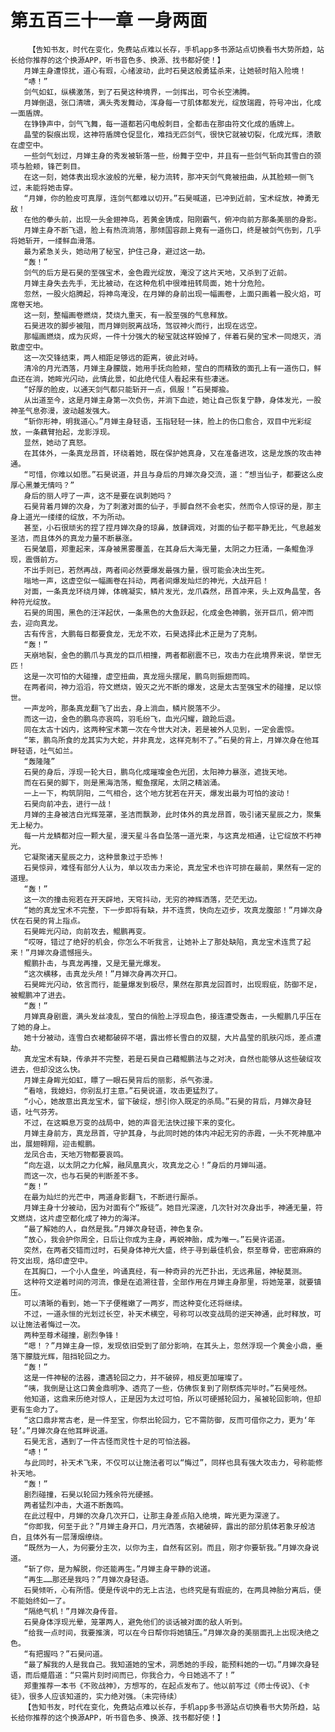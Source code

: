 # 第五百三十一章 一身两面
        【告知书友，时代在变化，免费站点难以长存，手机app多书源站点切换看书大势所趋，站长给你推荐的这个换源APP，听书音色多、换源、找书都好使！】
       月婵主身遭惊扰，道心有瑕，心绪波动，此时石昊这般勇猛杀来，让她顿时陷入险境！
       “哧！”
       剑气如虹，纵横激荡，到了石昊这种境界，一剑挥出，可令长空沸腾。
       月婵倒退，张口清啸，满头秀发舞动，浑身每一寸肌体都发光，绽放瑞霞，符号冲出，化成一面盾牌。
       在铮铮声中，剑气飞舞，每一道都若闪电般刺目，全都击在那由符文化成的盾牌上。
       晶莹的裂痕出现，这神符盾牌仓促显化，难挡无匹剑气，很快它就被切裂，化成光辉，溃散在虚空中。
       一些剑气划过，月婵主身的秀发被斩落一些，纷舞于空中，并且有一些剑气斩向其雪白的颈项与脸颊，锋芒刺目。
       在这一刻，她体表出现水波般的光晕，秘力流转，那冲天剑气竟被扭曲，从其脸颊一侧飞过，未能将她击穿。
       “月婵，你的脸皮可真厚，连剑气都难以切开。”石昊喊道，已冲到近前，宝术绽放，神勇无敌！
       在他的拳头前，出现一头金翅神鸟，若黄金铸成，阳刚霸气，俯冲向前方那条美丽的身影。
       月婵主身不断飞退，脸上有热流淌落，那倾国容颜上竟有一道伤口，终是被剑气伤到，几乎将她斩开，一缕鲜血滑落。
       最为紧急关头，她动用了秘宝，护住己身，避过这一劫。
       “轰！”
       剑气的后方是石昊的至强宝术，金色霞光绽放，淹没了这片天地，又杀到了近前。
       月婵主身失去先手，无比被动，在这种危机中很难扭转局面，她十分危险。
       忽然，一股火焰腾起，将神鸟淹没，在月婵的身前出现一幅画卷，上面只画着一股火焰，可席卷天地。
       这一刻，整幅画卷燃烧，焚烧九重天，有一股至强的气息释放。
       石昊进攻的脚步被阻，而月婵则脱离战场，驾驭神火而行，出现在远空。
       那幅画燃烧，成为灰烬，一件十分强大的秘宝就这样毁掉了，伴着石昊的宝术一同熄灭，消散虚空中。
       这一次交锋结束，两人相距足够远的距离，彼此对峙。
       清冷的月光洒落，月婵主身朦胧，她用手抚向脸颊，莹白的而精致的面孔上有一道伤口，鲜血还在淌，她眸光闪动，此情此景，如此绝代佳人看起来有些凄迷。
       “好厚的脸皮，以通天剑气都只能斩开一点，佩服！”石昊揶揄。
       从出道至今，这是月婵主身第一次负伤，并淌下血迹，她让自己恢复宁静，身体发光，一股神圣气息弥漫，波动越发强大。
       “斩你形神，明我道心。”月婵主身轻语，玉指轻轻一抹，脸上的伤口愈合，双目中光彩绽放，一条藕臂抬起，龙影浮现。
       显然，她动了真怒。
       在其体外，一条真龙昂首，环绕着她，既在保护她真身，又在准备进攻，这是龙族的攻击神通。
       “可惜，你难以如愿。”石昊说道，并且与身后的月婵次身交流，道：“想当仙子，都要这么皮厚心黑兼无情吗？”
       身后的丽人哼了一声，这不是要在讽刺她吗？
       石昊背着月婵的次身，为了刺激对面的仙子，手脚自然不会老实，然而令人惊讶的是，那主身上道光一缕缕的绽放，不为所动。
       甚至，小石很顽劣的捏了捏月婵次身的琼鼻，放肆调戏，对面的仙子都平静无比，气息越发圣洁，而且体外的真龙力量不断暴涨。
       石昊皱眉，郑重起来，浑身被黑雾覆盖，在其身后大海无量，太阴之力狂涌，一条鲲鱼浮现，震慑前方。
       不出手则已，若然再战，两者间必然要爆发最强力量，很可能会决出生死。
       嗡地一声，这虚空似一幅画卷在抖动，两者间爆发灿烂的神光，大战开启！
       对面，一条真龙环绕月婵，体魄凝实，鳞片发光，龙爪森然，昂首冲来，头上双角晶莹，各种符光绽放。
       石昊的周围，黑色的汪洋起伏，一条黑色的大鱼跃起，化成金色神鹏，张开巨爪，俯冲而去，迎向真龙。
       古有传言，大鹏每日都要食龙，无龙不欢，石昊选择此术正是为了克制。
       “轰！”
       天崩地裂，金色的鹏爪与真龙的巨爪相撞，两者都剧震不已，攻击力在此境界来说，举世无匹！
       这是一次可怕的大碰撞，虚空扭曲，真龙摇头摆尾，鹏鸟则振翅而鸣。
       在两者间，神力滔滔，符文燃烧，毁灭之光不断的爆发，这是太古至强宝术的碰撞，足以惊世。
       一声龙吟，那条真龙翻飞了出去，身上淌血，鳞片脱落不少。
       而这一边，金色的鹏鸟亦哀鸣，羽毛纷飞，血光闪耀，踉跄后退。
       同在太古十凶内，这两种宝术第一次在今世大对决，若是被外人见到，一定会震惊。
       “笨，鹏鸟所食的龙其实为大蛇，并非真龙，这样克制不了。”石昊的背上，月婵次身在他耳畔轻语，吐气如兰。
       “轰隆隆”
       石昊的身后，浮现一轮大日，鹏鸟化成璀璨金色光团，太阳神力暴涨，遮拢天地。
       而在石昊的脚下，则是黑海浩荡，鲲鱼摆尾，太阴之精汹涌。
       一上一下，构筑阴阳，二气相合，这个地方犹若在开天，爆发出最为可怕的波动！
       石昊向前冲去，进行一战！
       月婵的主身被洁白光辉笼罩，圣洁而飘渺，此时体外的真龙昂首，吸引诸天星辰之力，聚集无上秘力。
       每一片龙鳞都对应一颗大星，漫天星斗各自坠落一道光束，与这真龙相通，让它绽放不朽神光。
       它凝聚诸天星辰之力，这种景象过于恐怖！
       石昊惊异，难怪有部分人认为，单以攻击力来论，真龙宝术也许可排在最前，果然有一定的道理。
       “轰！”
       这一次的撞击宛若在开天辟地，天穹抖动，无穷的神辉洒落，茫茫无边。
       “她的真龙宝术不完整，下一步即将有缺，并不连贯，快向左迈步，攻真龙腹部！”月婵次身伏在石昊的背上指点。
       石昊眸光闪动，向前攻去，鲲鹏再变。
       “哎呀，错过了绝好的机会，你怎么不听我言，让她补上了那处缺陷，真龙宝术连贯了起来！”月婵次身遗憾摇头。
       鲲鹏扑击，与真龙再撞，又是无量光爆发。
       “这次横移，击真龙头颅！”月婵次身再次开口。
       石昊眸光闪动，依言而行，能量爆发到极尽，果然在那真龙回首时，出现瑕疵，防御不足，被鲲鹏冲了进去。
       “轰！”
       月婵真身剧震，满头发丝凌乱，莹白的俏脸上浮现血色，接连遭受轰击，一头鲲鹏几乎压在了她的身上。
       她十分被动，连雪白衣裙都破碎不堪，露出修长雪白的双腿，大片晶莹的肌肤闪烁，差点遭劫。
       真龙宝术有缺，传承并不完整，若是石昊自己藉鲲鹏法与之对决，自然也能够从这些破绽攻进去，但却没这么快。
       月婵主身眸光如虹，瞟了一眼石昊背后的丽影，杀气弥漫。
       “看啥，我媳妇，你别乱打主意。”石昊说道，攻击更猛烈了。
       “小心，她故意出真龙宝术，留下破绽，想引你入既定的杀局。”石昊的背后，月婵次身轻语，吐气芬芳。
       不过，在这瞬息万变的战局中，她的声音无法快过接下来的变化。
       月婵主身前方，真龙昂首，守护其身，与此同时她的体内冲起无穷的赤霞，一头不死神凰冲出，展翅翱翔，迎击鲲鹏。
       龙凤合击，天地万物都要哀鸣。
       “向左退，以太阴之力化解，融凤凰真火，攻真龙之心！”身后的月婵叫道。
       而这一次，也与石昊的判断差不多。
       “轰！”
       在最为灿烂的光芒中，两道身影翻飞，不断进行厮杀。
       月婵主身十分被动，因为对面有个“叛徒”。她目光深邃，几次针对次身出手，神通无量，符文燃烧，这片虚空都化成了神力的海洋。
       “最了解她的人，自然是我。”月婵次身轻语，神色复杂。
       “放心，我会护你周全，日后让你成为主身，再蜕神胎，成为唯一。”石昊许诺道。
       突然，在两者交错而过时，石昊身体神光大盛，终于寻到最佳机会，祭至尊骨，密密麻麻的符文出现，烙印虚空中。
       在其胸口，一个小人盘坐，吟诵真经，有一种奇异的光芒扑出，无远弗届，神秘莫测。
       这种符文逆着时间的河流，像是在追溯往昔，全部作用在月婵主身那里，将她笼罩，就要镇压。
       可以清晰的看到，她一下子便稚嫩了一两岁，而这种变化还将继续。
       不过，一道永恒的光划过长空，补天术横空，号称可以改变战局的逆天神通，此时释放，可以让施法者悔过一次。
       两种至尊术碰撞，剧烈争锋！
       “嗯！？”月婵主身一惊，发现依旧受到了部分影响，在其头上，忽然浮现一个黄金小鼎，垂落下朦胧光辉，阻挡轮回之力。
       “轰！”
       这是一件神秘的法器，遭遇轮回之力，并不破碎，相反更加璀璨了。
       “咦，我倒是让这口黄金鼎明净、透亮了一些，仿佛恢复到了刚祭炼完毕时。”石昊哑然。
       他知道，这鼎来历绝对惊人，正是因为太过可怕，所以可硬撼轮回力，虽被轮回影响，但却更有生命力了。
       “这口鼎非常古老，是一件至宝，你祭出轮回力，它不需防御，反而可借你之力，更为‘年轻’。”月婵次身在他耳畔说道。
       石昊无言，遇到了一件古怪而灵性十足的可怕法器。
       “哧！”
       与此同时，补天术飞来，不仅可以让施法者可以“悔过”，同样也具有强大攻击力，号称能修补天地。
       “轰！”
       剧烈碰撞，石昊以轮回力残余符光硬撼。
       两者猛烈冲击，大道不断轰鸣。
       在此过程中，月婵的次身几次开口，让那主身差点陷入绝境，眸光更为深邃了。
       “你即我，何至于此？”月婵主身开口，月光洒落，衣裙破碎，露出的部分肌体若象牙般洁白，且体外有一层薄烟缭绕。
       “既然为一人，为何要分主次，以你为主，自然有区别。而且，刚才你要斩我。”月婵次身说道。
       “斩了你，是为解脱，你还能再生。”月婵主身平静的说道。
       “再生……那还是我吗？”月婵次身轻语。
       石昊倾听，心有所悟。便是传说中的无上古法，也终究是有瑕疵的，在两具神胎分离后，便不能始终如一了。
       “隔绝气机！”月婵次身传音。
       石昊身体浮现光晕，笼罩两人，避免他们的谈话被对面的敌人听到。
       “给我一点时间，我要推演，可以在今日帮你将她镇压。”月婵次身的美丽面孔上出现决绝之色。
       “有把握吗？”石昊问道。
       “最了解我的人是我自己。我知道她的宝术，洞悉她的手段，能预料她的一切。”月婵次身轻语，而后蹙眉道：“只需片刻时间而已，你我合力，今日她逃不了！”
       郑重推荐一本书《不败战神》，方想写的，在起点发布了。他以前写过《师士传说》、《卡徒》，很多人应该知道的，实力绝对强。（未完待续）
       【告知书友，时代在变化，免费站点难以长存，手机app多书源站点切换看书大势所趋，站长给你推荐的这个换源APP，听书音色多、换源、找书都好使！】